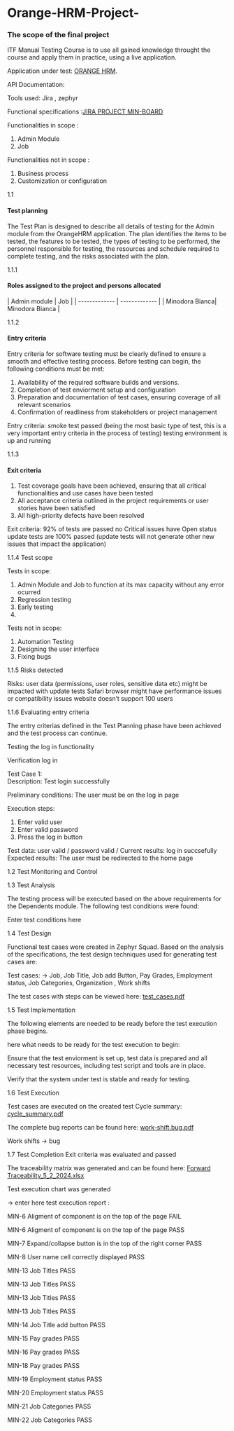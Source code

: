 # Orange-HRM-Project-

<h3>The scope of the final project</h3>  ITF Manual Testing Course is to use all gained knowledge throught the course and apply them in practice, using a live application.

Application under test: [ORANGE HRM](https://opensource-demo.orangehrmlive.com/web/index.php/dashboard/index).

API Documentation:


Tools used: Jira , zephyr 

Functional specifications :[JIRA PROJECT MIN-BOARD](https://itfclasses.atlassian.net/jira/software/c/projects/MIN/boards/306)

Functionalities in scope :
<ol>
  <li>Admin Module</li>
  <li>Job</li>
	
</ol>


Functionalities not in scope :
<ol>
  <li>Business process</li>
  <li>Customization or configuration</li>
	
</ol>

1.1  <h4>Test planning</h4>

The Test Plan is designed to describe all details of testing for the Admin module from the OrangeHRM application.
The plan identifies the items to be tested, the features to be tested, the types of testing to be performed, the personnel responsible for testing, the resources and schedule required to complete testing, and the risks associated with the plan.

 1.1.1<h4>Roles assigned to the project and persons allocated</h4> 
| Admin module  | Job |
| ------------- | ------------- |
| Minodora Bianca| Minodora Bianca |

1.1.2 <h4>Entry criteria</h4> 

Entry criteria for software testing must be clearly defined to ensure a smooth and effective testing process. Before testing can begin, the following conditions must be met:
<ol>
  <li>Availability of the required software builds and versions.</li>
  <li>Completion of test enviorment setup and configuration</li>
<li>Preparation and documentation of test cases, ensuring coverage of all relevant scenarios</li>
<li>Confirmation of readliness from stakeholders or project management</li>
	
</ol>


Entry criteria:
smoke test passed (being the most basic type of test, this is a very important entry criteria in the process of testing)
testing environment is up and running

1.1.3 <h4>Exit criteria </h4>

<ol>
  <li>Test coverage goals have been achieved, ensuring that all critical functionalities and use cases have been tested</li>
  <li>All acceptance criteria outlined in the project requirements or user stories have been satisfied</li>
<li>All high-priority defects have been resolved</li>
	
</ol>
Exit criteria:
92% of tests are passed
no Critical issues have Open status
update tests are 100% passed (update tests will not generate other new issues that impact the application)

1.1.4 Test scope

Tests in scope:
<ol>
  <li>Admin Module and Job to function at its max capacity without any error ocurred</li> 
	<li>Regression testing</li>
	<li>Early testing</li>
	<li></li>
</ol>

Tests not in scope:  
<ol>
  <li>Automation Testing</li>
  <li>Designing the user interface</li>
  <li>Fixing bugs</li>
</ol>


1.1.5 Risks detected

Risks: user data (permissions, user roles, sensitive data etc) might be impacted with update tests
Safari browser might have performance issues or compatibility issues
website doesn’t support 100 users


1.1.6 Evaluating entry criteria

The entry criterias defined in the Test Planning phase have been achieved and the test process can continue.

Testing the log in functionality

Verification log in 

Test Case 1: 	
    Description: Test login successfully
		
  Preliminary conditions: The user must be on the log in page
		
  Execution steps: 
    
  1. Enter valid user
  2. Enter valid password 
  3. Press the log in button 
     
   Test data: user valid / password valid /
		Current results: log in succsefully
		Expected results: The user must be redirected to the home page 


 1.2 Test Monitoring and Control

  
  
 1.3 Test Analysis
 
The testing process will be executed based on the above requirements for the Dependents module. The following test conditions were found:

Enter test conditions here
 

1.4 Test Design

Functional test cases were created in Zephyr Squad. Based on the analysis of the specifications, the test design techniques used for generating test cases are:

Test cases: -> Job, Job Title, Job add Button, Pay Grades, Employment status, Job Categories, Organization , Work shifts

The test cases with steps can be viewed here: [test_cases.pdf](https://github.com/Mino26/Orange-HRM-Project-/files/14165184/test_cases.pdf)

1.5 Test Implementation

The following elements are needed to be ready before the test execution phase begins.

here what needs to be ready for the test execution to begin:

Ensure that the test enviorment is set up, test data is prepared and all necessary test resources, including test script and tools are in place.

Verify that the system under test is stable and ready for testing.


1.6 Test Execution

Test cases are executed on the created test Cycle summary: [cycle_summary.pdf](https://github.com/Mino26/Orange-HRM-Project-/files/14165225/cycle_summary.pdf)

The complete bug reports can be found here:  [work-shift.bug.pdf](file:///C:/Users/Minodora/Downloads/MIN-24.pdf)

Work shifts -> bug 


1.7 Test Completion
Exit criteria was evaluated and passed

The traceability matrix was generated and can be found here: [Forward Traceability_5_2_2024.xlsx](https://github.com/Mino26/Orange-HRM-Project-/files/14165640/Forward.Traceability_5_2_2024.xlsx)

Test execution chart was generated

-> enter here test execution report :

MIN-6
Aligment of component is on the top of the page
FAIL

MIN-6
Aligment of component is on the top of the page
PASS

MIN-7
Expand/collapse button is in the top of the right corner
PASS

MIN-8
User name cell correctly displayed
PASS

MIN-13
Job Titles
PASS

MIN-13
Job Titles
PASS

MIN-13
Job Titles
PASS

MIN-13
Job Titles
PASS

MIN-14
Job Title add button
PASS

MIN-15
Pay grades
PASS

MIN-16
Pay grades
PASS

MIN-18
Pay grades
PASS


MIN-19
Employment status
PASS


MIN-20
Employment status
PASS


MIN-21
Job Categories
PASS

MIN-22
Job Categories
PASS









